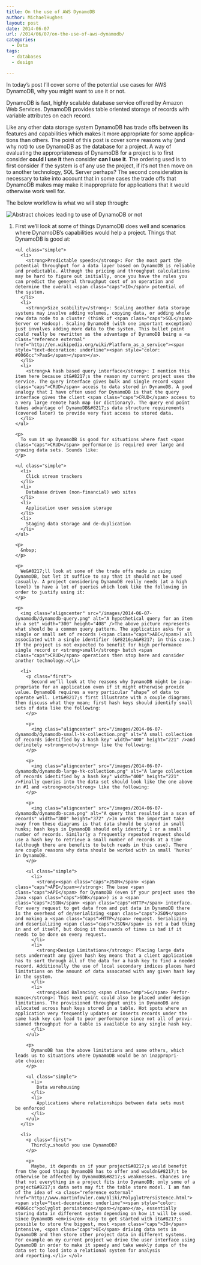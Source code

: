 ```yaml
---
title: On the use of AWS DynamoDB
author: MichaelHughes
layout: post
date: 2014-06-07
url: /2014/06/07/on-the-use-of-aws-dynamodb/
categories:
  - Data
tags:
  - databases
  - design

---
```

In today’s post I’ll cover some of the potential use cases for AWS DynamoDB, why you might want to use it or not.

<!--more-->

DynamoDB is fast, highly scalable database service offered by Amazon Web Services. DynamoDB provides table oriented storage of records with variable attributes on each record.

Like any other data storage system DynamoDB has trade offs between its features and ca­pa­bil­i­ties which makes it more ap­pro­pri­ate for some ap­pli­ca­tions than others. The point of this post is cover some reasons why (and why not) to use DynamoDB as the database for a project. A way of evaluating the ap­pro­pri­ateness of DynamoDB for a project is to first consider **could I use it** then consider **can I use it**. The ordering used is to first consider if the system is of any use the project, if it&#8217;s not then move on to another technology, <span class="caps">SQL</span> Server perhaps? The second con­sid­er­a­tion is necessary to take into account that in some cases the trade offs that DynamoDB makes may make it in­ap­pro­pri­ate for ap­pli­ca­tions that it would otherwise work well for.

The below workflow is what we will step through:

<img class="align-center" src="/images/2014-06-07-dynamodb/dynamodb-choice.png" alt="Abstract choices leading to use of DynamoDB or not" />

<ol class="arabic">
  <li>
    <p class="first">
      First we&#8217;ll look at some of things DynamoDB does well and scenarios where DynamoDB&#8217;s ca­pa­bil­i­ties would help a project. Things that DynamoDB is good at:
    </p>
    
    <ul class="simple">
      <li>
        <strong>Pre­dictable speeds</strong>: For the most part the potential throughput for a data layer based on DynamoDB is reliable and pre­dictable. Although the pricing and throughput cal­cu­la­tions may be hard to figure out initially, once you have the rules you can predict the general throughput cost of an operation and determine the overall <span class="caps">IO</span> potential of the system.
      </li>
      <li>
        <strong>Size scability</strong>: Scaling another data storage systems may involve adding volumes, copying data, or adding whole new data node to a cluster (think of <span class="caps">SQL</span> Server or Hadoop). Scaling DynamoDB (with one important exception) just involves adding more data to the system. This bullet point could really be rewritten as the advantage of DynamoDB being a <a class="reference external" href="http://en.wikipedia.org/wiki/Platform_as_a_service"><span style="text-decoration: underline"><span style="color: #0066cc">PaaS</span></span></a>.
      </li>
      <li>
        <strong>A hash based query interface</strong>: I mention this item here because it&#8217;s the reason my current project uses the service. The query interface gives bulk and single record <span class="caps">CRUD</span> access to data stored in DynamoDB. A good analogy that I have often used for DynamoDB is that the query interface gives the client <span class="caps">CRUD</span> access to a very large remote hash map (or dictionary). The query end point takes advantage of DynamoDB&#8217;s data structure re­quire­ments (covered later) to provide very fast access to stored data.
      </li>
    </ul>
    
    <p>
      To sum it up DynamoDB is good for situations where fast <span class="caps">CRUD</span> per­for­mance is required over large and growing data sets. Sounds like:
    </p>
    
    <ul class="simple">
      <li>
        Click stream trackers
      </li>
      <li>
        Database driven (non-financial) web sites
      </li>
      <li>
        Ap­pli­ca­tion user session storage
      </li>
      <li>
        Staging data storage and de-du­pli­ca­tion
      </li>
    </ul>
    
    <p>
      &nbsp;
    </p>
    
    <p>
      We&#8217;ll look at some of the trade offs made in using DynamoDB, but let it suffice to say that it should not be used casually. A project con­sid­er­ing DynamoDB really needs (at a high level) to have a lot of queries which look like the following in order to justify using it:
    </p>
    
    <p>
      <img class="aligncenter" src="/images/2014-06-07-dynamodb/dynamodb-query.png" alt="A hypothetical query for an item in a set" width="300" height="408" />The above picture represents what should be a common query pattern. The ap­pli­ca­tion asks for a single or small set of records (<span class="caps">ABC</span>) all associated with a single identifier (&#8216;A&#8217; in this case.) If the project is not expected to benefit for high per­for­mance single record or <strong>small</strong> batch <span class="caps">CRUD</span> operations then stop here and consider another technology.</li> 
      
      <li>
        <p class="first">
          Second we’ll look at the reasons why DynamoDB might be in­ap­pro­pri­ate for an ap­pli­ca­tion even if it might otherwise provide value. DynamoDB requires a very particular “shape” of data to operate well. Let&#8217;s first illustrate with a couple diagrams then discuss what they mean; first hash keys should identify small sets of data like the following:
        </p>
        
        <p>
          <img class="aligncenter" src="/images/2014-06-07-dynamodb/dynamodb-small-hk-collection.png" alt="A small collection of records identified by a hash key" width="400" height="221" />and definitely <strong>not</strong> like the following:
        </p>
        
        <p>
          <img class="aligncenter" src="/images/2014-06-07-dynamodb/dynamodb-large-hk-collection.png" alt="A large collection of records identified by a hash key" width="400" height="221" />Finally queries into the data set should look like the one above in #1 and <strong>not</strong> like the following:
        </p>
        
        <p>
          <img class="aligncenter" src="/images/2014-06-07-dynamodb/dynamodb-scan.png" alt="A query that resulted in a scan of records" width="300" height="372" />In words the important take away from these diagrams is that data should be stored in small hunks; hash keys in DynamoDB should only identify 1 or a small number of records. Similarly a frequently repeated request should use a hash key to retrieve a small number of records at a time (although there are benefits to batch reads in this case). There are couple reasons why data should be worked with in small ‘hunks’ in DynamoDB.
        </p>
        
        <ul class="simple">
          <li>
            <strong><span class="caps">JSON</span> <span class="caps">API</span></strong>: The base <span class="caps">API</span> for DynamoDB (even if your project uses the Java <span class="caps">SDK</span>) is a <span class="caps">JSON</span> <span class="caps">HTTP</span> interface. For every request to get data from and put data in DynamoDB there is the overhead of de/se­ri­al­iz­ing <span class="caps">JSON</span> and making a <span class="caps">HTTP</span> request. Se­ri­al­iz­ing and de­se­ri­al­iz­ing <span class="caps">JSON</span> is not a bad thing in and of itself, but doing it thousands of times is bad if it needs to be done on every request.
          </li>
          <li>
            <strong>Design Lim­i­ta­tions</strong>: Placing large data sets underneath any given hash key means that a client ap­pli­ca­tion has to sort through all of the data for a hash key to find a needed record. Ad­di­tion­al­ly the use of local secondary indices places hard lim­i­ta­tions on the amount of data assocated with any given hash key in the system.
          </li>
          <li>
            <strong>Load Balancing <span class="amp">&</span> Per­for­mance</strong>: This next point could also be placed under design lim­i­ta­tions. The pro­vi­sioned throughput units in DynamoDB are allocated across hash keys stored in a table. Hot spots where an ap­pli­ca­tion very frequently updates or inserts records under the same hash key can lead to poor per­for­mance since not all of pro­vi­sioned throughput for a table is available to any single hash key.
          </li>
        </ul>
        
        <p>
          DymanoDB has the above lim­i­ta­tions and some others, which leads us to situations where DynamoDB would be an in­ap­pro­pri­ate choice:
        </p>
        
        <ul class="simple">
          <li>
            Data ware­hous­ing
          </li>
          <li>
            Ap­pli­ca­tions where re­la­tion­ships between data sets must be enforced
          </li>
        </ul>
      </li>
      
      <li>
        <p class="first">
          Thirdly…should you use DynamoDB?
        </p>
        
        <p>
          Maybe, it depends on if your project&#8217;s would benefit from the good things DynamoDB has to offer and wouldn&#8217;t be otherwise be affected by DynamoDB&#8217;s weaknesses. Chances are that not everything in a project fits into DynamoDB; only some of a project&#8217;s data sets may fit the table store model. I am fan of the idea of <a class="reference external" href="http://www.martinfowler.com/bliki/PolyglotPersistence.html"><span style="text-decoration: underline"><span style="color: #0066cc">polyglot per­sis­tence</span></span></a>, es­sen­tial­ly storing data in different system depending on how it will be used. Since DynamoDB <em>is</em> easy to get started with it&#8217;s possible to store the biggest, most <span class="caps">IO</span> intensive, <span class="caps">UI</span> driving data sets in DynamoDB and then store other project data in different systems. For example on my current project we drive the user interface using DynamoDB in order to make it speedy and take weekly dumps of the data set to load into a relational system for analysis and reporting.</li> </ol>